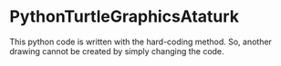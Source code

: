 # PythonTurtleGraphicsAtaturk

This python code is written with the hard-coding method. So, another drawing cannot be created by simply changing the code.
